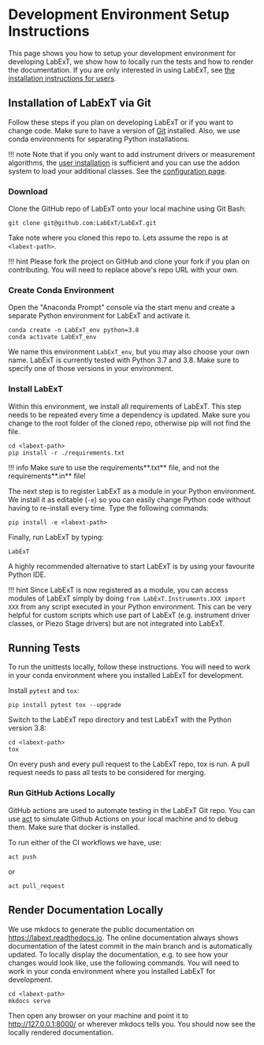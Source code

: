 # Development Environment Setup Instructions

This page shows you how to setup your development environment for developing LabExT, we show how to locally 
run the tests and how to render the documentation. If you are only interested in using LabExT, see [the 
installation instructions for users](installation.md).

## Installation of LabExT via Git
Follow these steps if you plan on developing LabExT or if you want to change code. Make sure to have a version
of [Git](https://git-scm.com) installed. Also, we use conda environments for separating Python installations.

!!! note
    Note that if you only want to add  instrument drivers or measurement algorithms, the
    [user installation](installation.md) is sufficient and you can use the addon system to load your additional
    classes. See the [configuration page](./settings_configuration.md#specify-addon-directories).

### Download

Clone the GitHub repo of LabExT onto your local machine using Git Bash:
```
git clone git@github.com:LabExT/LabExT.git
```

Take note where you cloned this repo to. Lets assume the repo is at `<labext-path>`.

!!! hint
    Please fork the project on GitHub and clone your fork if you plan on contributing. You will need to replace above's
    repo URL with your own.

### Create Conda Environment

Open the "Anaconda Prompt" console via the start menu and create a separate Python environment for LabExT and activate
it.
```
conda create -n LabExT_env python=3.8
conda activate LabExT_env
```
We name this environment `LabExT_env`, but you may also choose your own name. LabExT is currently tested with
Python 3.7 and 3.8. Make sure to specify one of those versions in your environment.

### Install LabExT

Within this environment, we install all requirements of LabExT. This step needs to be repeated every time a dependency
is updated. Make sure you change to the root folder of the cloned repo, otherwise pip will not find the file.
```
cd <labext-path>
pip install -r ./requirements.txt
```

!!! info
    Make sure to use the requirements**.txt** file, and not the requirements**.in** file!

The next step is to register LabExT as a module in your Python environment. We install it as editable (`-e`) so you can
easily change Python code without having to re-install every time. Type the following commands:
```
pip install -e <labext-path>
```

Finally, run LabExT by typing:
```
LabExT
```
A highly recommended alternative to start LabExT is by using your favourite Python IDE.

!!! hint
    Since LabExT is now registered as a module, you can access modules of LabExT simply by
    doing `from LabExT.Instruments.XXX import XXX` from any script executed in your Python environment.
    This can be very helpful for custom scripts which use part of LabExT (e.g. instrument driver classes, or
    Piezo Stage drivers) but are not integrated into LabExT.

## Running Tests

To run the unittests locally, follow these instructions. You will need to work in your conda environment where you
installed LabExT for development.

Install `pytest` and `tox`:
```
pip install pytest tox --upgrade
```

Switch to the LabExT repo directory and test LabExT with the Python version 3.8:
```
cd <labext-path>
tox
```

On every push and every pull request to the LabExT repo, tox is run. A pull request needs to pass all tests to be
considered for merging.

### Run GitHub Actions Locally

GitHub actions are used to automate testing in the LabExT Git repo. You can use [act](https://github.com/nektos/act) to
simulate Github Actions on your local machine and to debug them. Make sure that docker is installed.

To run either of the CI workflows we have, use:
```
act push
```
or 
```
act pull_request
```

## Render Documentation Locally

We use mkdocs to generate the public documentation on https://labext.readthedocs.io. The online documentation always 
shows documentation of the latest commit in the main branch and is automatically updated. To locally display the 
documentation, e.g. to see how your changes would look like, use the following commands.
You will need to work in your conda environment where you installed LabExT for development.
```
cd <labext-path>
mkdocs serve
```
Then open any browser on your machine and point it to http://127.0.0.1:8000/ or wherever mkdocs tells you. You should
now see the locally rendered documentation.
